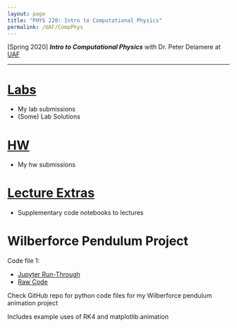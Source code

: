 ```yaml
---
layout: page
title: "PHYS 220: Intro to Computational Physics"
permalink: /UAF/CompPhys
---
```


[Spring 2020] ***Intro to Computational Physics*** with Dr. Peter Delamere at [UAF](../../UAF.md)

---

# [Labs](Labs.md)

- My lab submissions
- (Some) Lab Solutions

# [HW](HW.md)

- My hw submissions

# [Lecture Extras](Lecture-Extra.md)

- Supplementary code notebooks to lectures

# Wilberforce Pendulum Project

Code file 1:

- [Jupyter Run-Through](Wilberforce/Wilberforce.html)
- [Raw Code](WilberforceProject.md)

Check GitHub repo for python code files for my Wilberforce pendulum animation project

Includes example uses of RK4 and matplotlib.animation

